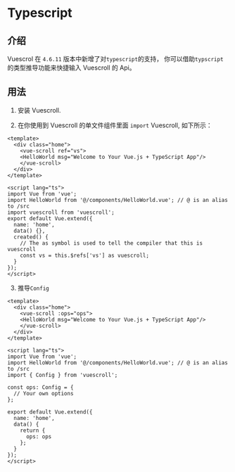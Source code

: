 # Typescript

## 介绍

Vuescrol 在 `4.6.11` 版本中新增了对`typescript`的支持， 你可以借助`typscript`的类型推导功能来快捷输入 Vuescroll 的 Api。

## 用法

1.  安装 Vuescroll.

2.  在你使用到 Vuescroll 的单文件组件里面 `import` Vuescroll, 如下所示：

```vue
<template>
  <div class="home">
    <vue-scroll ref="vs">
    <HelloWorld msg="Welcome to Your Vue.js + TypeScript App"/>
    </vue-scroll>
  </div>
</template>

<script lang="ts">
import Vue from 'vue';
import HelloWorld from '@/components/HelloWorld.vue'; // @ is an alias to /src
import vuescroll from 'vuescroll';
export default Vue.extend({
  name: 'home',
  data() {},
  created() {
    // The as symbol is used to tell the compiler that this is vuescroll
    const vs = this.$refs['vs'] as vuescroll;
  }
});
</script>
```

3.  推导`Config`

```vue
<template>
  <div class="home">
    <vue-scroll :ops="ops">
    <HelloWorld msg="Welcome to Your Vue.js + TypeScript App"/>
    </vue-scroll>
  </div>
</template>

<script lang="ts">
import Vue from 'vue';
import HelloWorld from '@/components/HelloWorld.vue'; // @ is an alias to /src
import { Config } from 'vuescroll';

const ops: Config = {
  // Your own options
};

export default Vue.extend({
  name: 'home',
  data() {
    return {
      ops: ops
    };
  }
});
</script>
```
